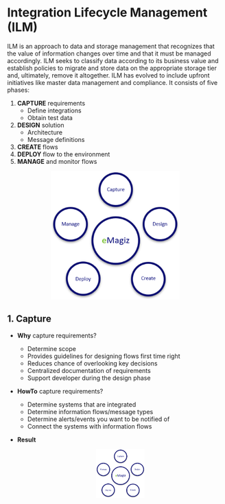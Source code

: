 
# Integration Lifecycle Management (ILM)

ILM is an approach to data and storage management that recognizes that the value of information changes over time and that it must be managed accordingly. ILM seeks to classify data according to its business value and establish policies to migrate and store data on the appropriate storage tier and, ultimately, remove it altogether. ILM has evolved to include upfront initiatives like master data management and compliance. It consists of five phases:  

  1) **CAPTURE** requirements
      * Define integrations
      * Obtain test data
  2) **DESIGN** solution
     * Architecture
     * Message definitions
  3) **CREATE** flows
  4) **DEPLOY** flow to the environment
  5) **MANAGE** and monitor flows  
  
<p align="center" > <img width=""300" height="300" src="eMagiz-diagram.png"> </p>
  
  ## 1. Capture
  
   * **Why** capture requirements?  
   
     * Determine scope
     * Provides guidelines for designing flows first time right
     * Reduces chance of overlooking key decisions
     * Centralized documentation of requirements
     * Support developer during the design phase
   
   * **HowTo** capture requirements?  
      * Determine systems that are integrated  
      * Determine information flows/message types  
      * Determine alerts/events you want to be notified of  
      * Connect the systems with information flows  
    
   * **Result**
      <p align="center" > <img width=""959" height="114" src="eMagiz-diagram.png"> </p>
